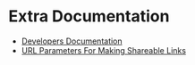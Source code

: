 # Extra Documentation

- [Developers Documentation](./DEVELOPERS.md)
- [URL Parameters For Making Shareable Links](./shareable_links_url_params.md)
